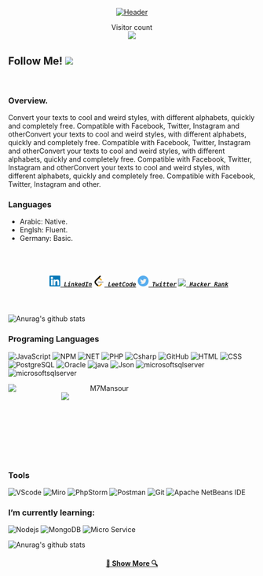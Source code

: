 
<p  align="center" ><a target="_blank" rel="noopener noreferrer" href="https://user-images.githubusercontent.com/63412382/126063427-00cb2639-cd03-447c-8d28-cec53c97fc89.gif"><img src="https://user-images.githubusercontent.com/63412382/126063427-00cb2639-cd03-447c-8d28-cec53c97fc89.gif" alt="Header" title="Header" style="max-width:150%;"></a></p>

<p align="center"> 
  Visitor count<br>
  <img src="https://profile-counter.glitch.me/OsamaRaed/count.svg" />
</p>  
<h2> Follow Me! <img src="https://raw.githubusercontent.com/iampavangandhi/iampavangandhi/master/gifs/Hi.gif" width="30px"></h2>
</br>

### Overview.
<p>Convert your texts to cool and weird styles, with different alphabets, quickly and completely free. Compatible with Facebook, Twitter, Instagram and otherConvert your texts to cool and weird styles, with different alphabets, quickly and completely free. Compatible with Facebook, Twitter, Instagram and otherConvert your texts to cool and weird styles, with different alphabets, quickly and completely free. Compatible with Facebook, Twitter, Instagram and otherConvert your texts to cool and weird styles, with different alphabets, quickly and completely free. Compatible with Facebook, Twitter, Instagram and other.</p>

### Languages
 * Arabic: Native.
 * Englsh: Fluent.
 * Germany: Basic.
 
 </br>
<h5 align="center">
  <code>
    <a href="www.linkedin.com/in/osama2rashid0" title="LinkedIn Profile" target="blank"><img width="22" src="https://github.com/M7Mansour/M7Mansour/blob/main/Pictures/linkedin.svg"> LinkedIn</a></code>
  <code><a href="https://leetcode.com/orashid303/" title="LeetCode Profile" target="blank"><img width="22" src="https://github.com/M7Mansour/M7Mansour/blob/main/Pictures/leetcode.svg"> LeetCode</a></code>
  <code><a href="https://twitter.com/OsamaRR_" title="Twitter Profile" target="blank"><img width="22" src="https://github.com/M7Mansour/M7Mansour/blob/main/Pictures/twitter.svg"> Twitter</a></code>
  <code><a href="https://www.hackerrank.com/orashid303?hr_r=1" title="Hacker Rank" target="blank"><img width="22" src="https://hrcdn.net/community-frontend/assets/favicon-ddc852f75a.png"> Hacker Rank</a></code>
</h5>
</br>
 
![Anurag's github stats](https://github-readme-stats.vercel.app/api?show_icons=true&theme=highcontrast&username=OsamaRaed)

### Programing Languages
![JavaScript](https://img.shields.io/badge/-JavaScript-000?&logo=JavaScript)
![NPM](https://img.shields.io/badge/-npm-000?&logo=npm)
![NET]( https://img.shields.io/badge/-.NET-000?&logo=.NET)
![PHP]( https://img.shields.io/badge/-PHP-000?&logo=PHP)
![Csharp](  https://img.shields.io/badge/-csharp-000?&logo=csharp)
![GitHub](https://img.shields.io/badge/-GitHub-000?&logo=GitHub)
![HTML](https://img.shields.io/badge/-HTML5-000?&logo=HTML5)
![CSS](https://img.shields.io/badge/-CSS3-000?&logo=CSS3&logoColor=1572B6)
![PostgreSQL](https://img.shields.io/badge/-PostgreSQL-000?&logo=PostgreSQL)
![Oracle](https://img.shields.io/badge/-Oracle-000?&logo=Oracle&logoColor=F80000)
![java](https://img.shields.io/badge/-Java-000?&logo=java&logoColor=4479A1)
![Json](https://img.shields.io/badge/-Json-000?&logo=Json)
![microsoftsqlserver](https://img.shields.io/badge/-Microsoft%20SQL%20Server-000?&logo=microsoftsqlserver)
![microsoftsqlserver](https://img.shields.io/badge/-awsamplify-000?&logo=awsamplify)

<p align=center>
  <div align=center>
    <a href="https://github.com/denvercoder1/github-readme-streak-stats" title="Go to Source">
      <img align="left" width=396 src="https://github-readme-stats.vercel.app/api/top-langs/?username=OsamaRaed&layout=compact&theme=highcontrast" alt="M7Mansour" />
    </a>
    <a href="https://github.com/anuraghazra/github-readme-stats" title="Go to Source">
      <img align="right" width=396 src="https://github-readme-streak-stats.herokuapp.com/?user=OsamaRaed&theme=highcontrast" />
    </a>
  </div>
  <br><br><br><br><br><br><br><br><br>
</p>



### Tools
![VScode](https://img.shields.io/badge/-VSCode-000?&logo=VisualStudioCode&logoColor=007ACC)
![Miro](https://img.shields.io/badge/-Miro-000?&logo=Miro)
![PhpStorm](https://img.shields.io/badge/-PhpStorm-000?&logo=PhpStorm)
![Postman](https://img.shields.io/badge/-Postman-000?&logo=Postman)
![Git](https://img.shields.io/badge/-Git-000?&logo=Git)
![Apache NetBeans IDE](https://img.shields.io/badge/-apachenetbeanside-000?&logo=apachenetbeanside)

### I’m currently learning:
![Nodejs](https://img.shields.io/badge/-NodeJs-000?&logo=Node.js) 
![MongoDB](https://img.shields.io/badge/-MongoDB-000?&logo=MongoDB)
![Micro Service](https://img.shields.io/badge/-Microservices%20Architicture-000)


![Anurag's github stats](https://activity-graph.herokuapp.com/graph?username=OsamaRaed&theme=highcontrast&bg_color=000&hide_border=true)

<h4 align="center">
  <a href="https://github.com/OsamaRaed?tab=repositories" title="Show Repositories">🔎 Show More 🔍</a>
</h4>
